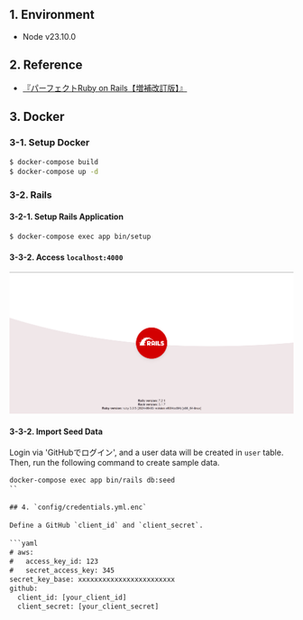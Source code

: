 ## 1. Environment

- Node v23.10.0

## 2. Reference

- [『パーフェクトRuby on Rails【増補改訂版】』](https://gihyo.jp/book/2014/978-4-7741-6516-5)

## 3. Docker

### 3-1. Setup Docker

```bash
$ docker-compose build
$ docker-compose up -d
```

### 3-2. Rails

#### 3-2-1. Setup Rails Application

```bash
$ docker-compose exec app bin/setup
```

#### 3-3-2. Access `localhost:4000`

![Ruby on Rails App Home](./public/ruby-on-rails-app-home.png)

#### 3-3-2. Import Seed Data

Login via 'GitHubでログイン', and a user data will be created in `user` table.  
Then, run the following command to create sample data.

```command
docker-compose exec app bin/rails db:seed
``

## 4. `config/credentials.yml.enc`

Define a GitHub `client_id` and `client_secret`.

```yaml
# aws:
#   access_key_id: 123
#   secret_access_key: 345
secret_key_base: xxxxxxxxxxxxxxxxxxxxxxxx
github:
  client_id: [your_client_id]
  client_secret: [your_client_secret]
```
